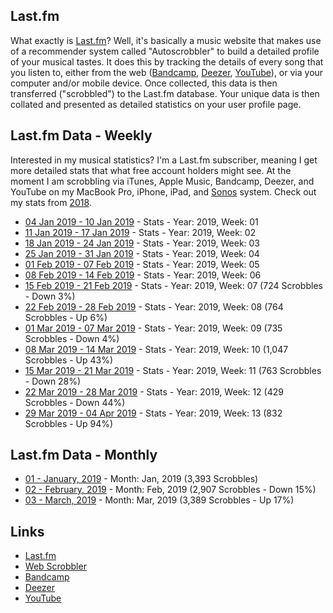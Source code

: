 ## Last.fm

What exactly is [Last.fm](https://www.last.fm/home)? Well, it's basically a music website that makes use of a recommender system called "Autoscrobbler" to build a detailed profile of your musical tastes. It does this by tracking the details of every  song that you listen to, either from the web ([Bandcamp](https://bandcamp.com/), [Deezer](https://www.deezer.com), [YouTube](https://www.youtube.com/)), or via your computer and/or mobile device. Once collected, this data is then transferred ("scrobbled") to the Last.fm database. Your unique data is then collated and presented as detailed statistics on your user profile page.

## Last.fm Data - Weekly

Interested in my musical statistics? I'm a Last.fm subscriber, meaning I get more detailed stats that what free account holders might see. At the moment I am scrobbling via iTunes, Apple Music, Bandcamp, Deezer, and YouTube on my MacBook Pro, iPhone, iPad, and [Sonos](https://www.sonos.com) system. Check out my stats from [2018](https://www.last.fm/user/phmullins/listening-report/year/2018).

- [04 Jan 2019 - 10 Jan 2019](https://www.last.fm/user/phmullins/listening-report/year/2019/week/1) - Stats - Year: 2019, Week: 01
- [11 Jan 2019 - 17 Jan 2019](https://www.last.fm/user/phmullins/listening-report/year/2019/week/2) - Stats - Year: 2019, Week: 02
- [18 Jan 2019 - 24 Jan 2019](https://www.last.fm/user/phmullins/listening-report/year/2019/week/3) - Stats - Year: 2019, Week: 03
- [25 Jan 2019 - 31 Jan 2019](https://www.last.fm/user/phmullins/listening-report/year/2019/week/4) - Stats - Year: 2019, Week: 04
- [01 Feb 2019 - 07 Feb 2019](https://www.last.fm/user/phmullins/listening-report/year/2019/week/5) - Stats - Year: 2019, Week: 05
- [08 Feb 2019 - 14 Feb 2019](https://www.last.fm/user/phmullins/listening-report/year/2019/week/6) - Stats - Year: 2019, Week: 06
- [15 Feb 2019 - 21 Feb 2019](https://www.last.fm/user/phmullins/listening-report/year/2019/week/7) - Stats - Year: 2019, Week: 07 (724 Scrobbles - Down 3%)
- [22 Feb 2019 - 28 Feb 2019](https://www.last.fm/user/phmullins/listening-report/year/2019/week/8) - Stats - Year: 2019, Week: 08 (764 Scrobbles - Up 6%)
- [01 Mar 2019 - 07 Mar 2019](https://www.last.fm/user/phmullins/listening-report/year/2019/week/9) - Stats - Year: 2019, Week: 09 (735 Scrobbles - Down 4%)
- [08 Mar 2019 - 14 Mar 2019](https://www.last.fm/user/phmullins/listening-report/year/2019/week/10) - Stats - Year: 2019, Week: 10 (1,047 Scrobbles - Up 43%)
- [15 Mar 2019 - 21 Mar 2019](https://www.last.fm/user/phmullins/listening-report/year/2019/week/11) - Stats - Year: 2019, Week: 11 (763 Scrobbles - Down 28%)
- [22 Mar 2019 - 28 Mar 2019](https://www.last.fm/user/phmullins/listening-report/year/2019/week/12) - Stats - Year: 2019, Week: 12 (429 Scrobbles - Down 44%)
- [29 Mar 2019 - 04 Apr 2019](https://www.last.fm/user/phmullins/listening-report/year/2019/week/13) - Stats - Year: 2019, Week: 13 (832 Scrobbles - Up 94%)

## Last.fm Data - Monthly

- [01 - January, 2019](https://www.last.fm/user/phmullins/listening-report/year/2019/month/1) - Month: Jan, 2019 (3,393 Scrobbles)
- [02 - February, 2019](https://www.last.fm/user/phmullins/listening-report/year/2019/month/2) - Month: Feb, 2019 (2,907 Scrobbles - Down 15%)
- [03 - March, 2019](https://www.last.fm/user/phmullins/listening-report/year/2019/month/3) - Month: Mar, 2019 (3,389 Scrobbles - Up 17%)

## Links

- [Last.fm](https://www.last.fm/home)
- [Web Scrobbler](https://addons.mozilla.org/en-US/firefox/addon/web-scrobbler/)
- [Bandcamp](https://bandcamp.com/)
- [Deezer](https://www.deezer.com)
- [YouTube](https://www.youtube.com/)

